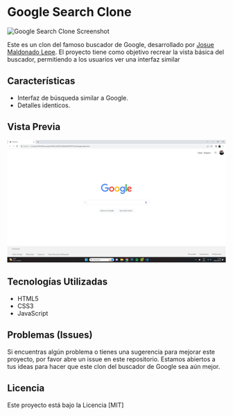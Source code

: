 # Google Search Clone

![Google Search Clone Screenshot](https://chat.openai.com/url_de_la_imagen)

Este es un clon del famoso buscador de Google, desarrollado por [Josue Maldonado Lepe](https://jos-mlp.github.io/). El proyecto tiene como objetivo recrear la vista básica del buscador, permitiendo a los usuarios ver una interfaz similar

## Características

-   Interfaz de búsqueda similar a Google.
-   Detalles identicos.


## Vista Previa

![Captura de pantalla 1](img/captura.png)

## Tecnologías Utilizadas

-   HTML5
-   CSS3
-   JavaScript 



## Problemas (Issues)

Si encuentras algún problema o tienes una sugerencia para mejorar este proyecto, por favor abre un issue en este repositorio. Estamos abiertos a tus ideas para hacer que este clon del buscador de Google sea aún mejor.

## Licencia

Este proyecto está bajo la Licencia [MIT]
